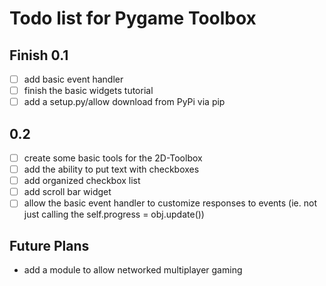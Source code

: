 # Todo list for Pygame Toolbox

## Finish 0.1

- [ ] add basic event handler
- [ ] finish the basic widgets tutorial
- [ ] add a setup.py/allow download from PyPi via pip

## 0.2

- [ ] create some basic tools for the 2D-Toolbox
- [ ] add the ability to put text with checkboxes
- [ ] add organized checkbox list
- [ ] add scroll bar widget
- [ ] allow the basic event handler to customize responses to events (ie. not
     just calling the self.progress = obj.update())

## Future Plans

- add a module to allow networked multiplayer gaming
